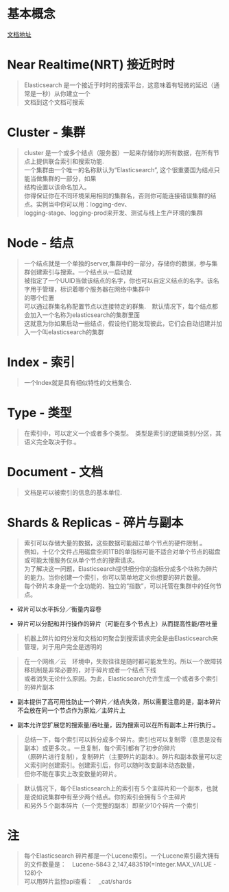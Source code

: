 # 基本概念
[文档地址](https://www.elastic.co/guide/en/elasticsearch/reference/current/_basic_concepts.html#_near_realtime_nrt)

# Near Realtime(NRT)  接近时时
> Elasticsearch 是一个接近于时时的搜索平台，这意味着有轻微的延迟（通常是一秒）从你建立一个<br>
文档到这个文档可搜索

# Cluster - 集群
> cluster 是一个或多个结点（服务器）一起来存储你的所有数据，在所有节点上提供联合索引和搜索功能.<br>
一个集群由一个唯一的名称默认为“Elasticsearch”, 这个很重要国为结点只能当做集群的一部分，如果<br>
结构设置以该命名加入。<br>
你得保证你在不同环境采用相同的集群名，否则你可能连接错误集群的结点。实例当中你可以用：logging-dev、<br>
logging-stage、logging-prod来开发、测试与线上生产环境的集群

# Node - 结点
> 一个结点就是一个单独的server,集群中的一部分，存储你的数据，参与集群创建索引与搜索。一个结点从一启动就<br>
被指定了一个UUID当做该结点的名字，你也可以自定义结点的名字。该名字用于管理，标识着哪个服务器在网络中集群中<br>
的哪个位置　<br>
可以通过群集名称配置节点以连接特定的群集.　默认情况下，每个结点都会加入一个名称为elasticsearch的集群里面<br>
这就意为你如果启动一些结点，假设他们能发现彼此，它们会自动组建并加入一个叫elasticsearch的集群

# Index - 索引
> 一个Index就是具有相似特性的文档集合.


# Type - 类型
> 在索引中，可以定义一个或者多个类型。　类型是索引的逻辑类别/分区，其语义完全取决于你.。

# Document - 文档
> 文档是可以被索引的信息的基本单位.

# Shards & Replicas - 碎片与副本
> 索引可以存储大量的数据，这些数据可能超过单个节点的硬件限制.。<br>
例如，十亿个文件占用磁盘空间1TB的单指标可能不适合对单个节点的磁盘或可能太慢服务仅从单个节点的搜索请求。<br>
为了解决这一问题，Elasticsearch提供细分你的指标分成多个块称为碎片的能力。当你创建一个索引，你可以简单地定义你想要的碎片数量。<br>
每个碎片本身是一个全功能的、独立的“指数”，可以托管在集群中的任何节点。<br>

* 碎片可以水平拆分／衡量内容卷

* 碎片可以分配和并行操作的碎片（可能在多个节点上）从而提高性能/吞吐量

> 机器上碎片如何分发和文档如何聚合到搜索请求完全是由Elasticsearch来管理，对于用户完全是透明的

> 在一个网络／云　环境中，失败往往是随时都可能发生的。所以一个故障转移机制是非常必要的，对于碎片或者一个结点下线<br>
或者消失无论什么原因。为此，Elasticsearch允许生成一个或者多个索引的碎片副本

* 副本提供了高可用性防止一个碎片／结点失效，所以需要注意的是，副本碎片不会放在同一个节点作为原始／主碎片上

* 副本允许您扩展您的搜索量/吞吐量，因为搜索可以在所有副本上并行执行.。

> 总结一下，每个索引可以拆分成多个碎片。索引也可以复制零（意思是没有副本）或更多次.。一旦复制，每个索引都有了初步的碎片<br>
（原碎片进行复制），复制碎片（主要碎片的副本）。碎片和副本数量可以定义索引时创建索引。创建索引后，你可以随时改变副本动态数量，<br>
但你不能在事实上改变数量的碎片。

> 默认情况下，每个Elasticsearch上的索引有５个主碎片和一个副本，也就是说如说集群中有至少两个结点。你的索引会拥有５个主碎片<br>
和另外５个副本碎片（一个完整的副本）即至少10个碎片一个索引


# 注
> 每个Elasticsearch 碎片都是一个Lucene索引。一个Lucene索引最大拥有的文件数量是：　Lucene-5843  2,147,483519(=Integer.MAX_VALUE - 128)个<br>
可以用碎片监控api查看：　_cat/shards
